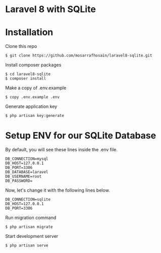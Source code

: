 # Laravel 8 with SQLite

# Installation

Clone this repo
```
$ git clone https://github.com/mosarrafhosain/laravel8-sqlite.git
```

Install composer packages
```
$ cd laravel8-sqlite
$ composer install
```

Make a copy of .env.example
```
$ copy .env.example .env
```

Generate application key
```
$ php artisan key:generate
```

# Setup ENV for our SQLite Database

By default, you will see these lines inside the .env file.
```
DB_CONNECTION=mysql
DB_HOST=127.0.0.1
DB_PORT=3306
DB_DATABASE=laravel
DB_USERNAME=root
DB_PASSWORD=
```

Now, let's change it with the following lines below.
```
DB_CONNECTION=sqlite
DB_HOST=127.0.0.1
DB_PORT=3306
```

Run migration command
```
$ php artisan migrate
```

Start development server
```
$ php artisan serve
```
